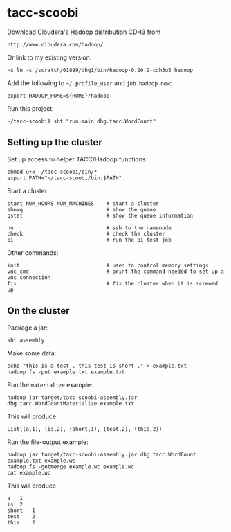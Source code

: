 tacc-scoobi
===========

Download Cloudera's Hadoop distribution CDH3 from

    http://www.cloudera.com/hadoop/

Or link to my existing version:

    ~$ ln -s /scratch/01899/dhg1/bin/hadoop-0.20.2-cdh3u5 hadoop

Add the following to `~/.profile_user` and `job.hadoop.new`:

    export HADOOP_HOME=${HOME}/hadoop

Run this project:

    ~/tacc-scoobi$ sbt "run-main dhg.tacc.WordCount"



Setting up the cluster
----------------------

Set up access to helper TACC/Hadoop functions:

    chmod u+x ~/tacc-scoobi/bin/*
    export PATH="~/tacc-scoobi/bin:$PATH"

Start a cluster:

    start NUM_HOURS NUM_MACHINES    # start a cluster
    showq                           # show the queue
    qstat                           # show the queue information

    nn                              # ssh to the namenode
    check                           # check the cluster
    pi                              # run the pi test job

Other commands:

    init                            # used to control memory settings
    vnc_cmd                         # print the command needed to set up a vnc connection
    fix                             # fix the cluster when it is screwed up


On the cluster
--------------

Package a jar:

    sbt assembly
    
Make some data:
    
    echo "this is a test . this test is short ." > example.txt
    hadoop fs -put example.txt example.txt

Run the `materialize` example:

    hadoop jar target/tacc-scoobi-assembly.jar dhg.tacc.WordCountMaterialize example.txt
    
This will produce

    List((a,1), (is,2), (short,1), (test,2), (this,2))

Run the file-output example:

    hadoop jar target/tacc-scoobi-assembly.jar dhg.tacc.WordCount example.txt example.wc
    hadoop fs -getmerge example.wc example.wc
    cat example.wc

This will produce

	a	1
	is	2
	short	1
	test	2
	this	2

